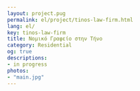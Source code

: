 ```yaml
---
layout: project.pug
permalink: el/project/tinos-law-firm.html
lang: el/
key: tinos-law-firm
title: Νομικό Γραφείο στην Τήνο
category: Residential
og: true
descriptions:
- in progress
photos:
- "main.jpg"
---
```

